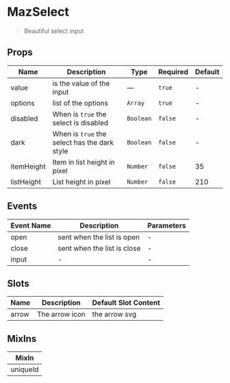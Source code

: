 # MazSelect

> Beautiful select input

## Props

<!-- @vuese:MazSelect:props:start -->

| Name       | Description                                  | Type      | Required | Default |
| ---------- | -------------------------------------------- | --------- | -------- | ------- |
| value      | is the value of the input                    | —         | `true`   | -       |
| options    | list of the options                          | `Array`   | `true`   | -       |
| disabled   | When is `true` the select is disabled        | `Boolean` | `false`  | -       |
| dark       | When is `true` the select has the dark style | `Boolean` | `false`  | -       |
| itemHeight | Item in list height in pixel                 | `Number`  | `false`  | 35      |
| listHeight | List height in pixel                         | `Number`  | `false`  | 210     |

<!-- @vuese:MazSelect:props:end -->

## Events

<!-- @vuese:MazSelect:events:start -->

| Event Name | Description                 | Parameters |
| ---------- | --------------------------- | ---------- |
| open       | sent when the list is open  | -          |
| close      | sent when the list is close | -          |
| input      | -                           | -          |

<!-- @vuese:MazSelect:events:end -->

## Slots

<!-- @vuese:MazSelect:slots:start -->

| Name  | Description    | Default Slot Content |
| ----- | -------------- | -------------------- |
| arrow | The arrow icon | the arrow svg        |

<!-- @vuese:MazSelect:slots:end -->

## MixIns

<!-- @vuese:MazSelect:mixIns:start -->

| MixIn    |
| -------- |
| uniqueId |

<!-- @vuese:MazSelect:mixIns:end -->
